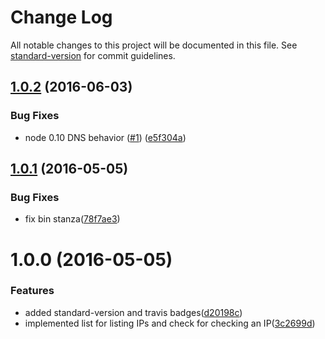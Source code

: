 # Change Log

All notable changes to this project will be documented in this file. See [standard-version](https://github.com/conventional-changelog/standard-version) for commit guidelines.

<a name="1.0.2"></a>
## [1.0.2](https://github.com/bcoe/gce-ips/compare/v1.0.1...v1.0.2) (2016-06-03)


### Bug Fixes

* node 0.10 DNS behavior ([#1](https://github.com/bcoe/gce-ips/issues/1)) ([e5f304a](https://github.com/bcoe/gce-ips/commit/e5f304a))



<a name="1.0.1"></a>
## [1.0.1](https://github.com/bcoe/gce-ips/compare/v1.0.0...v1.0.1) (2016-05-05)


### Bug Fixes

* fix bin stanza([78f7ae3](https://github.com/bcoe/gce-ips/commit/78f7ae3))



<a name="1.0.0"></a>
# 1.0.0 (2016-05-05)


### Features

* added standard-version and travis badges([d20198c](https://github.com/bcoe/gce-ips/commit/d20198c))
* implemented list for listing IPs and check for checking an IP([3c2699d](https://github.com/bcoe/gce-ips/commit/3c2699d))
